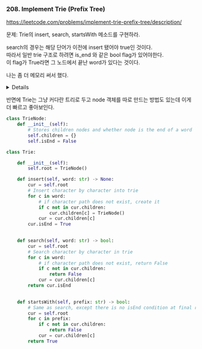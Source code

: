### 208. Implement Trie (Prefix Tree)

https://leetcode.com/problems/implement-trie-prefix-tree/description/

문제: Trie의 insert, search, startsWith 메소드를 구현하라.

search의 경우는 해당 단어가 이전에 insert 됐어야 true인 것이다.   
따라서 일반 trie 구조로 하려면 is_end 와 같은 bool flag가 있어야한다.   
이 flag가 True라면 그 노드에서 끝난 word가 있다는 것이다.   

나는 좀 더 메모리 써서 했다.

<details>

```py
class Trie:
    def __init__(self):
        self.children = {}
        self.words = set()
        

    def insert(self, word: str) -> None:
        self.words.add(word)
        
        first_c = word[0]
        if first_c not in self.children:
            self.children[first_c] = Trie()
        self.children[first_c].insert_helper(word, 1)
    
    def insert_helper(self, word: str, idx: int) -> None:
        if idx == len(word):
            return
        head = word[idx]
        if head not in self.children:
            self.children[head] = Trie()
        self.children[head].insert_helper(word, idx+1)

    def search(self, word: str) -> bool:
        return word in self.words

    def startsWith(self, prefix: str) -> bool:        
        first_c = prefix[0]
        if first_c not in self.children:
            return False
        return self.children[first_c].startsWith_helper(prefix, 1)
    
    def startsWith_helper(self, prefix: str, idx: int) -> bool:
        if idx == len(prefix):
            return True
        head = prefix[idx]
        if head not in self.children:
            return False
        return self.children[head].startsWith_helper(prefix, idx+1)
```

`word[1:]` 이렇게 slice해서 넘기다가 index로 넘기니까 더 빨라졌다.   

</details>


반면에 Trie는 그냥 커다란 트리로 두고 node 객체를 따로 만드는 방법도 있는데 이게 더 빠르고 좋아보인다.

```py
class TrieNode:
    def __init__(self):
        # Stores children nodes and whether node is the end of a word
        self.children = {}
        self.isEnd = False

class Trie:

    def __init__(self):
        self.root = TrieNode()

    def insert(self, word: str) -> None:
        cur = self.root
        # Insert character by character into trie
        for c in word:
            # if character path does not exist, create it
            if c not in cur.children:
                cur.children[c] = TrieNode()
            cur = cur.children[c]
        cur.isEnd = True
        

    def search(self, word: str) -> bool:
        cur = self.root
        # Search character by character in trie
        for c in word:
            # if character path does not exist, return False
            if c not in cur.children:
                return False
            cur = cur.children[c]
        return cur.isEnd
        

    def startsWith(self, prefix: str) -> bool:
        # Same as search, except there is no isEnd condition at final return
        cur = self.root
        for c in prefix:
            if c not in cur.children:
                return False
            cur = cur.children[c]
        return True
```




